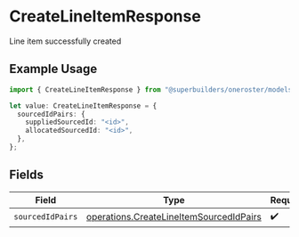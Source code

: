 # CreateLineItemResponse

Line item successfully created

## Example Usage

```typescript
import { CreateLineItemResponse } from "@superbuilders/oneroster/models/operations";

let value: CreateLineItemResponse = {
  sourcedIdPairs: {
    suppliedSourcedId: "<id>",
    allocatedSourcedId: "<id>",
  },
};
```

## Fields

| Field                                                                                              | Type                                                                                               | Required                                                                                           | Description                                                                                        |
| -------------------------------------------------------------------------------------------------- | -------------------------------------------------------------------------------------------------- | -------------------------------------------------------------------------------------------------- | -------------------------------------------------------------------------------------------------- |
| `sourcedIdPairs`                                                                                   | [operations.CreateLineItemSourcedIdPairs](../../models/operations/createlineitemsourcedidpairs.md) | :heavy_check_mark:                                                                                 | N/A                                                                                                |